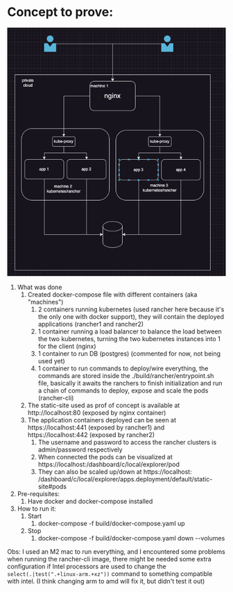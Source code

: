 # Concept to prove:

![img_1.png](img_1.png)

1. What was done
    1. Created docker-compose file with different containers (aka "machines")
        1. 2 containers running kubernetes (used rancher here because it's the only one with docker support), they will
           contain the deployed applications (rancher1 and rancher2)
        2. 1 container running a load balancer to balance the load between the two kubernetes, turning the two
           kubernetes instances into 1 for the client (nginx)
        3. 1 container to run DB (postgres) (commented for now, not being used yet)
        4. 1 container to run commands to deploy/wire everything, the commands are stored inside the
           ./build/rancher/entrypoint.sh file, basically it awaits the ranchers to finish initialization and run a chain
           of commands to deploy, expose and scale the pods (rancher-cli)
    2. The static-site used as prof of concept is available at http://localhost:80 (exposed by nginx container)
    3. The application containers deployed can be seen at https://localhost:441 (exposed by rancher1)
       and https://localhost:442 (exposed by rancher2)
        1. The username and password to access the rancher clusters is admin/password respectively
        2. When connected the pods can be visualized at https://localhost:<port>/dashboard/c/local/explorer/pod
        3. They can also be scaled up/down at https://localhost:<port>
           /dashboard/c/local/explorer/apps.deployment/default/static-site#pods
2. Pre-requisites:
    1. Have docker and docker-compose installed
3. How to run it:
    1. Start
        1. docker-compose -f build/docker-compose.yaml up
    2. Stop
        1. docker-compose -f build/docker-compose.yaml down --volumes

Obs: I used an M2 mac to run everything, and I encountered some problems when running the rancher-cli image, there might
be needed some extra configuration if Intel processors are used to change the `select(.|test(".+linux-arm.+xz"))`
command to something compatible with intel. (I think changing arm to amd will fix it, but didn't test it out)